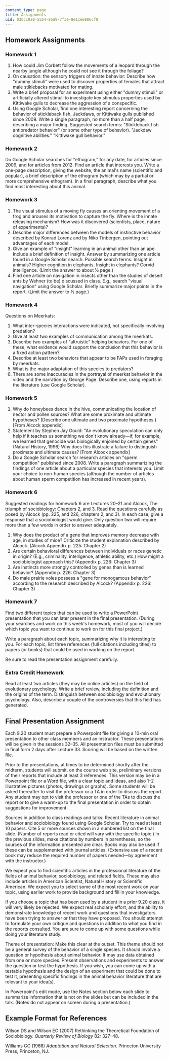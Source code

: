```yaml
---
content_type: page
title: Assignments
uid: 03bcc0a0-55b4-85d9-7f3e-8e1ce6886cf0
---
```


Homework Assignments
--------------------

### Homework 1

1.  How could Jim Corbett follow the movements of a leopard through the nearby jungle although he could not see it through the foliage?
2.  On causation: the sensory triggers of innate behavior: Describe how "dummy stimuli" were used to discover properties of females that attract male stiklebacks motivated for mating.
3.  Write a brief proposal for an experiment using either "dummy stimuli" or artificially altered stimuli to investigate key stimulus properties used by Kittiwake gulls to decrease the aggression of a conspecific.
4.  Using Google Scholar, find one interesting report concerning the behavior of stickleback fish, Jackdaws, or Kittiwake gulls published since 2009. Write a single paragraph, no more than a half page, describing a major finding. Suggested search terms: "Stickleback fish antipredator behavior" (or some other type of behavior). "Jackdaw cognitive abilities." "Kittiwake gull behavior."

### Homework 2

Do Google Scholar searches for "ethogram," for any date, for articles since 2009, and for articles from 2012. Find an article that interests you. Write a one-page description, giving the website, the animal's name (scientific and popular), a brief description of the ethogram (which may by a partial or more comprehensive ethogram). In a final paragraph, describe what you find most interesting about this animal.

### Homework 3

1.  The visual stimulus of a moving fly causes an orienting movement of a frog and arouses its motivation to capture the fly. Where is the innate releasing mechanism? How was it discovered (scientists, place, nature of experiments)?
2.  Describe major differences between the models of instinctive behavior described by Konrad Lorenz and by Niko Tinbergen, pointing out advantages of each model.
3.  Give an example of "insight" learning in an animal other than an ape. Include a brief definition of insight. Answer by summarizing one article found in a Google Scholar search. Possible search terms: Insight in animals? Higher cognition in elephants. Insight in elephants? Corvid intelligence. (Limit the answer to about ½ page.)
4.  Find one article on navigation in insects other than the studies of desert ants by Wehner (to be) discussed in class. E.g., search "visual navigation" using Google Scholar. Briefly summarize major points in the report. (Limit the answer to ½ page.)

### Homework 4

Questions on Meerkats:

1.  What inter-species interactions were indicated, not specifically involving predation?
2.  Give at least two examples of communication among the meerkats.
3.  Describe two examples of "altruistic" helping behaviors. For one of these, what evidence would support the conclusion that this behavior is a fixed action pattern?
4.  Describe at least two behaviors that appear to be FAPs used in foraging by meerkats.
5.  What is the major adaptation of this species to predators?
6.  There are some inaccuracies in the portrayal of meerkat behavior in the video and the narration by George Page. Describe one, using reports in the literature (use Google Scholar).

### Homework 5

1.  Why do honeybees dance in the hive, communicating the location of nector and pollen sources? What are some proximate and ultimate hypotheses? (Describe one ultimate and two proximate hypotheses.) \[From Alcock appendix\]
2.  Statement by Stephen Jay Gould: "An evolutionary speculation can only help if it teaches us something we don't know already—if, for example, we learned that genocide was biologically enjoined by certain genes" (Natural History, 1996) Why does this illustrate a failure to distinguish proximate and ultimate causes? \[From Alcock appendix\]
3.  Do a Google Scholar search for research articles on "sperm competition" published since 2008. Write a paragraph summarizing the findings of one article about a particular species that interests you. Limit your choice to non-human species (although the number of articles about human sperm competition has increased in recent years).

### Homework 6

Suggested readings for homework 6 are Lectures 20–21 and Alcock, The triumph of sociobiology: Chapters 2, and 3. Read the questions carefully as posed by Alcock (pp. 225, and 226, chapters 2, and 3). In each case, give a response that a sociobiologist would give. Only question two will require more than a few words in order to answer adequately.

1.  Why does the product of a gene that improves memory decrease with age, in studies of mice? Criticize the student explanation described by Alcock. (Alcock Appendix p. 225: Chapter 2)
2.  Are certain behavioral differences between individuals or races genetic in origin? (E.g., criminality, intelligence, athletic ability, etc.) How might a sociobiologist approach this? (Appendix p. 226: Chapter 3)
3.  Are instincts more strongly controlled by genes than is learned behavior? (Appendix p. 226: Chapter 3)
4.  Do male prairie voles possess a "gene for monogamous behavior" according to the research described by Alcock? (Appendix p. 226: Chapter 3)

### Homework 7

Find two different topics that can be used to write a PowerPoint presentation that you can later present in the final presentation. (During your searches and work on this week's homework, most of you will decide which topic you want to continue to work on for this final project.)

Write a paragraph about each topic, summarizing why it is interesting to you. For each topic, list three references (full citations including titles) to papers (or books) that could be used in working on the report.

Be sure to read the presentation assignment carefully.

### Extra Credit Homework

Read at least two articles (they may be online articles) on the field of evolutionary psychology. Write a brief review, including the definition and the origins of the term. Distinguish between sociobiology and evolutionary psychology. Also, describe a couple of the controversies that this field has generated.

Final Presentation Assignment
-----------------------------

Each 9.20 student must prepare a Powerpoint file for giving a 10-min oral presentation to other class members and an instructor. These presentations will be given in the sessions 32–35. All presentation files must be submitted in final form 2 days after Lecture 33. Scoring will be based on the written file.

Prior to the presentations, at times to be determined shortly after the midterm, students will submit, on the course web site, preliminary versions of their reports that include at least 3 references. This version may be in a Powerpoint file or a Word file, with a clear topic and ideas, and also 1–2 illustrative pictures (photos, drawings or graphs). Some students will be asked thereafter to visit the professor or a TA in order to discuss the report. Any student may opt to visit the professor or one of the TAs to discuss the report or to give a warm-up to the final presentation in order to obtain suggestions for improvement.

Sources in addition to class readings and talks: Recent literature in animal behavior and sociobiology found using Google Scholar. Try to read at least 10 papers. Cite 5 or more sources shown in a numbered list on the final slide. (Number of reports read or cited will vary with the specific topic.) In the previous slides, make citations by numbers in parentheses, so the sources of the information presented are clear. Books may also be used if these can be supplemented with journal articles. (Extensive use of a recent book may reduce the required number of papers needed—by agreement with the instructor.)

We expect you to find scientific articles in the professional literature of the fields of animal behavior, sociobiology, and related fields. These may also include articles in American Scientist, Natural History or Scientific American. We expect you to select some of the most recent work on your topic, using earlier work to provide background and fill in your knowledge.

If you choose a topic that has been used by a student in a prior 9.20 class, it will very likely be rejected. We expect real scholarly effort, and the ability to demonstrate knowledge of recent work and questions that investigators have been trying to answer or that they have proposed. You should attempt to formulate your own critique and questions in addition to what you find in the reports consulted. You are sure to come up with some questions while doing your literature study.

Theme of presentation: Make this clear at the outset. This theme should not be a general survey of the behavior of a single species. It should involve a question or hypothesis about animal behavior. It may use data obtained from one or more species. Present observations and experiments to answer the question or test the hypothesis. If you wish, you can come up with a testable hypothesis and the design of an experiment that could be done to test it, presenting specific findings in the animal behavior literature that are relevant to your idea(s).

In Powerpoint's edit mode, use the Notes section below each slide to summarize information that is not on the slides but can be included in the talk. (Notes do not appear on screen during a presentation.)

Example Format for References
-----------------------------

Wilson DS and Wilson EO (2007) Rethinking the Theoretical Foundation of Sociobiology. _Quarterly Review of Biology_ 82: 327–48.

Williams GC (1966) _Adaptation and Natural Selection_. Princeton University Press, Princeton, NJ.